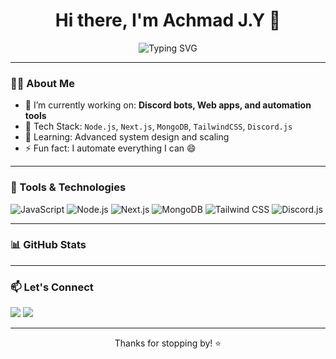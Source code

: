 <!-- Profil GitHub README -->

<h1 align="center">Hi there, I'm Achmad J.Y 👋</h1>

<p align="center">
  <img src="https://readme-typing-svg.demolab.com?font=Fira+Code&duration=2000&pause=1000&color=36BCF7&center=true&vCenter=true&multiline=true&width=600&lines=Full-stack+Developer+%7C+Backend+Engineer;Open+Source+Enthusiast+%7C+Tech+Learner" alt="Typing SVG" />
</p>

---

### 👨‍💻 About Me

- 🔭 I’m currently working on: **Discord bots, Web apps, and automation tools**
- 🧠 Tech Stack: `Node.js`, `Next.js`, `MongoDB`, `TailwindCSS`, `Discord.js`
- 🌱 Learning: Advanced system design and scaling
- ⚡ Fun fact: I automate everything I can 😄

---

### 🧰 Tools & Technologies

![JavaScript](https://img.shields.io/badge/-JavaScript-F7DF1E?style=flat&logo=javascript&logoColor=black)
![Node.js](https://img.shields.io/badge/-Node.js-339933?style=flat&logo=node.js&logoColor=white)
![Next.js](https://img.shields.io/badge/-Next.js-000000?style=flat&logo=next.js)
![MongoDB](https://img.shields.io/badge/-MongoDB-47A248?style=flat&logo=mongodb&logoColor=white)
![Tailwind CSS](https://img.shields.io/badge/-Tailwind%20CSS-38B2AC?style=flat&logo=tailwind-css&logoColor=white)
![Discord.js](https://img.shields.io/badge/-Discord.js-5865F2?style=flat&logo=discord&logoColor=white)

---

### 📊 GitHub Stats


---

### 📫 Let's Connect

<p align="left">
  <a href="https://discord.gg/CCCACG2sPE"><img src="https://img.shields.io/badge/-Discord-5865F2?style=flat&logo=discord&logoColor=white" /></a>
  <a href="https://youtube.com/@achmadjy"><img src="https://img.shields.io/badge/-YouTube-FF0000?style=flat&logo=youtube&logoColor=white" /></a>
</p>

---

<p align="center">Thanks for stopping by! ⭐</p>
